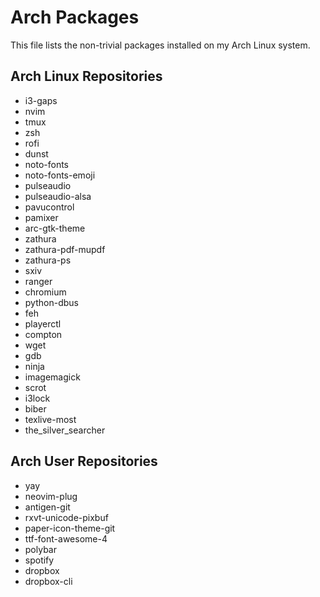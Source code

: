 Arch Packages
=============
This file lists the non-trivial packages installed on my Arch Linux system.

Arch Linux Repositories
-----------------------
* i3-gaps
* nvim
* tmux
* zsh
* rofi
* dunst
* noto-fonts
* noto-fonts-emoji
* pulseaudio
* pulseaudio-alsa
* pavucontrol
* pamixer
* arc-gtk-theme
* zathura
* zathura-pdf-mupdf
* zathura-ps
* sxiv
* ranger
* chromium
* python-dbus
* feh
* playerctl
* compton
* wget
* gdb
* ninja
* imagemagick
* scrot
* i3lock
* biber
* texlive-most
* the_silver_searcher

Arch User Repositories
----------------------
* yay
* neovim-plug
* antigen-git
* rxvt-unicode-pixbuf
* paper-icon-theme-git
* ttf-font-awesome-4
* polybar
* spotify
* dropbox
* dropbox-cli

